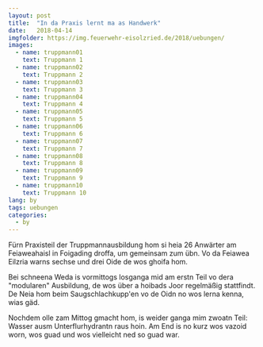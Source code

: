 ```yaml
---
layout: post
title:  "In da Praxis lernt ma as Handwerk"
date:   2018-04-14
imgfolder: https://img.feuerwehr-eisolzried.de/2018/uebungen/
images:
  - name: truppmann01
    text: Truppmann 1
  - name: truppmann02
    text: Truppmann 2
  - name: truppmann03
    text: Truppmann 3
  - name: truppmann04
    text: Truppmann 4
  - name: truppmann05
    text: Truppmann 5
  - name: truppmann06
    text: Truppmann 6
  - name: truppmann07
    text: Truppmann 7
  - name: truppmann08
    text: Truppmann 8
  - name: truppmann09
    text: Truppmann 9
  - name: truppmann10
    text: Truppmann 10
lang: by
tags: uebungen
categories:
  - by
---
```

Fürn Praxisteil der Truppmannausbildung hom si heia 26 Anwärter am Feiaweahaisl in Foigading droffa, um gemeinsam zum übn. Vo da Feiawea Eilzria warns sechse und drei Oide de wos ghoifa hom.

Bei schneena Weda is vormittogs losganga mid am erstn Teil vo dera "modularen" Ausbildung, de wos über a hoibads Joor regelmäßig stattfindt. De Neia hom beim Saugschlachkupp'en vo de Oidn no wos lerna kenna, wias gäd.

Nochdem olle zam Mittog gmacht hom, is weider ganga mim zwoatn Teil: Wasser ausm Unterflurhydrantn raus hoin. Am End is no kurz wos vazoid worn, wos guad und wos vielleicht ned so guad war.
